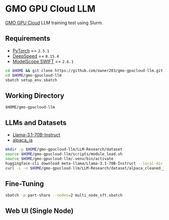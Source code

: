 # GMO GPU Cloud LLM

[GMO GPU Cloud](https://gpucloud.gmo/) LLM training test using Slurm.

## Requirements

- [PyTorch](https://github.com/pytorch/pytorch) == `2.5.1`
- [DeepSpeed](https://github.com/microsoft/DeepSpeed) == `0.15.4`
- [ModelScope SWIFT](https://github.com/modelscope/ms-swift) == `2.6.1`

```bash
cd $HOME && git clone https://github.com/owner203/gmo-gpucloud-llm.git
cd $HOME/gmo-gpucloud-llm
sbatch setup_env.sbatch
```

## Working Directory

`$HOME/gmo-gpucloud-llm`

## LLMs and Datasets

- [Llama-3.1-70B-Instruct](https://huggingface.co/meta-llama/Llama-3.1-70B-Instruct)
- [alpaca_ja](https://github.com/shi3z/alpaca_ja)

```bash
mkdir -p $HOME/gmo-gpucloud-llm/LLM-Research/dataset
source $HOME/gmo-gpucloud-llm/scripts/module_load.sh
source $HOME/gmo-gpucloud-llm/.venv/bin/activate
huggingface-cli download meta-llama/Llama-3.1-70B-Instruct --local-dir $HOME/gmo-gpucloud-llm/LLM-Research/Meta-Llama-3.1-70B-Instruct
curl -L -o $HOME/gmo-gpucloud-llm/LLM-Research/dataset/alpaca_cleaned_ja.json https://raw.githubusercontent.com/shi3z/alpaca_ja/refs/heads/main/alpaca_cleaned_ja.json
```

## Fine-Tuning

```bash
sbatch -p part-share --nodes=2 multi_node_sft.sbatch
```

## Web UI (Single Node)
